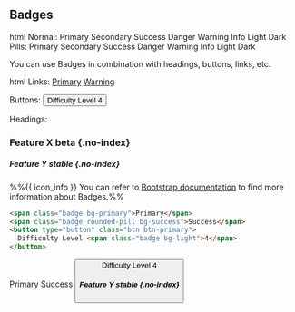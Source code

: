 ## Badges

<include src="codeAndOutput.md" boilerplate >
<variable name="highlightStyle">html</variable>
<variable name="code">
Normal:
<span class="badge bg-primary">Primary</span>
<span class="badge bg-secondary">Secondary</span>
<span class="badge bg-success">Success</span>
<span class="badge bg-danger">Danger</span>
<span class="badge bg-warning">Warning</span>
<span class="badge bg-info">Info</span>
<span class="badge bg-light">Light</span>
<span class="badge bg-dark">Dark</span>
<br>Pills:
<span class="badge rounded-pill bg-primary">Primary</span>
<span class="badge rounded-pill bg-secondary">Secondary</span>
<span class="badge rounded-pill bg-success">Success</span>
<span class="badge rounded-pill bg-danger">Danger</span>
<span class="badge rounded-pill bg-warning">Warning</span>
<span class="badge rounded-pill bg-info">Info</span>
<span class="badge rounded-pill bg-light">Light</span>
<span class="badge rounded-pill bg-dark">Dark</span>
</variable>
</include>

You can use Badges in combination with headings, buttons, links, etc.

<include src="codeAndOutput.md" boilerplate >
<variable name="highlightStyle">html</variable>
<variable name="code">
Links:
<a href="#" class="badge bg-primary">Primary</a>
<a href="#" class="badge rounded-pill bg-warning">Warning</a>

Buttons:
<button type="button" class="btn btn-primary">
  Difficulty Level <span class="badge bg-light">4</span>
</button>

Headings:

### Feature X <span class="badge bg-danger">beta</span> {.no-index}
##### Feature Y <span class="badge rounded-pill bg-success">stable</span> {.no-index}
</variable>
</include>


<div class="indented">

%%{{ icon_info }} You can refer to [Bootstrap documentation](https://getbootstrap.com/docs/5.1/components/badge/) to find more information about Badges.%%
</div>


<div id="short" class="d-none">

```markdown
<span class="badge bg-primary">Primary</span>
<span class="badge rounded-pill bg-success">Success</span>
<button type="button" class="btn btn-primary">
  Difficulty Level <span class="badge bg-light">4</span>
</button>
```
</div>

<div id="examples" class="d-none">

<span class="badge bg-primary">Primary</span>
<span class="badge rounded-pill bg-success">Success</span>
<button type="button" class="btn btn-primary">
  Difficulty Level <span class="badge bg-light">4</span>
##### Feature Y <span class="badge rounded-pill bg-warning">stable</span> {.no-index}
</button>
</div>
